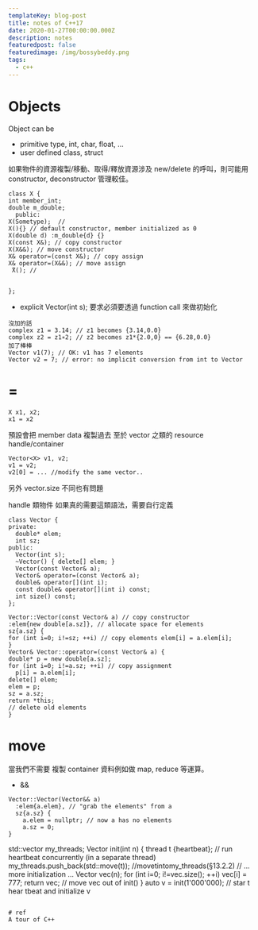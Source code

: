```yaml
---
templateKey: blog-post
title: notes of C++17
date: 2020-01-27T00:00:00.000Z
description: notes 
featuredpost: false
featuredimage: /img/bossybeddy.png
tags:
  - c++
---
```


# Objects
Object can be 
* primitive type, int, char, float, ... 
* user defined class, struct

如果物件的資源複製/移動、取得/釋放資源涉及 new/delete 的呼叫，則可能用 constructor, deconstructor 管理較佳。
```
class X { 
int member_int;
double m_double;
  public:
X(Sometype);  //
X(){} // default constructor, member initialized as 0
X(double d) :m_double{d} {}
X(const X&); // copy constructor 
X(X&&); // move constructor
X& operator=(const X&); // copy assign
X& operator=(X&&); // move assign
 ̃X(); //


};
``` 

* explicit Vector(int s); 要求必須要透過 function call 來做初始化
```
沒加的話
complex z1 = 3.14; // z1 becomes {3.14,0.0}
complex z2 = z1∗2; // z2 becomes z1*{2.0,0} == {6.28,0.0}
加了棒棒
Vector v1(7); // OK: v1 has 7 elements
Vector v2 = 7; // error: no implicit conversion from int to Vector
```

# =
```
X x1, x2;
x1 = x2
```
預設會把 member data  複製過去
至於 vector 之類的 resource handle/container

```
Vector<X> v1, v2;
v1 = v2;
v2[0] = ... //modify the same vector..
```
另外 vector.size 不同也有問題

handle 類物件 如果真的需要這類語法，需要自行定義
```
class Vector { 
private:
  double* elem;
  int sz; 
public:
  Vector(int s);
  ~Vector() { delete[] elem; }
  Vector(const Vector& a);
  Vector& operator=(const Vector& a);
  double& operator[](int i);
  const double& operator[](int i) const;
  int size() const; 
};

Vector::Vector(const Vector& a) // copy constructor 
:elem{new double[a.sz]}, // allocate space for elements
sz{a.sz} {
for (int i=0; i!=sz; ++i) // copy elements elem[i] = a.elem[i];
}
Vector& Vector::operator=(const Vector& a) {
double* p = new double[a.sz]; 
for (int i=0; i!=a.sz; ++i) // copy assignment
  p[i] = a.elem[i]; 
delete[] elem;
elem = p;
sz = a.sz; 
return *this;
// delete old elements
}
```

# move
當我們不需要 複製 container 資料例如做 map, reduce 等運算。
* &&
```
Vector::Vector(Vector&& a) 
  :elem{a.elem}, // "grab the elements" from a
  sz{a.sz} {
    a.elem = nullptr; // now a has no elements
    a.sz = 0; 
}
```

std::vector<thread> my_threads;
Vector init(int n) {
thread t {heartbeat}; // run heartbeat concurrently (in a separate thread) my_threads.push_back(std::move(t)); //movetintomy_threads(§13.2.2)
// ... more initialization ...
Vector vec(n);
for (int i=0; i!=vec.size(); ++i)
vec[i] = 777;
return vec; // move vec out of init()
}
auto v = init(1'000'000); // star t hear tbeat and initialize v
```

# ref
A tour of C++